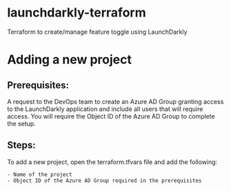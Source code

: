 # launchdarkly-terraform
Terraform to create/manage feature toggle using LaunchDarkly

# Adding a new project

## Prerequisites:

A request to the DevOps team to create an Azure AD Group granting access to the LaunchDarkly application and include all users that will require access. You will require the Object ID of the Azure AD Group to complete the setup. 

## Steps: 

To add a new project, open the terraform.tfvars file and add the following:

    - Name of the project
    - Object ID of the Azure AD Group required in the prerequisites